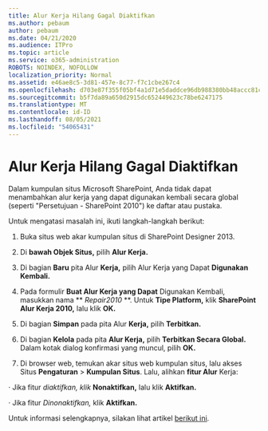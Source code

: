 ```yaml
---
title: Alur Kerja Hilang Gagal Diaktifkan
ms.author: pebaum
author: pebaum
ms.date: 04/21/2020
ms.audience: ITPro
ms.topic: article
ms.service: o365-administration
ROBOTS: NOINDEX, NOFOLLOW
localization_priority: Normal
ms.assetid: e46ae8c5-3d81-457e-8c77-f7c1cbe267c4
ms.openlocfilehash: d703e87f355f05bf4a1d71e5daddce96db988380bb48accc81c95f1ba91fbb2b
ms.sourcegitcommit: b5f7da89a650d2915dc652449623c78be6247175
ms.translationtype: MT
ms.contentlocale: id-ID
ms.lasthandoff: 08/05/2021
ms.locfileid: "54065431"
---
```

# <a name="missing-workflow-failed-to-activate"></a>Alur Kerja Hilang Gagal Diaktifkan

Dalam kumpulan situs Microsoft SharePoint, Anda tidak dapat menambahkan alur kerja yang dapat digunakan kembali secara global (seperti "Persetujuan - SharePoint 2010") ke daftar atau pustaka.
  
Untuk mengatasi masalah ini, ikuti langkah-langkah berikut: 
  
1. Buka situs web akar kumpulan situs di SharePoint Designer 2013.
  
2. Di **bawah Objek Situs,** pilih **Alur Kerja.** 
  
3. Di bagian **Baru** pita Alur **Kerja,** pilih Alur Kerja yang Dapat **Digunakan Kembali.** 
  
4. Pada formulir **Buat Alur Kerja yang Dapat** Digunakan Kembali, masukkan nama ** *Repair2010* **. Untuk **Tipe Platform,** klik **SharePoint Alur Kerja 2010,** lalu klik **OK.** 
  
1. Di bagian **Simpan** pada pita Alur **Kerja,** pilih **Terbitkan.** 
  
2. Di bagian **Kelola** pada pita **Alur Kerja,** pilih **Terbitkan Secara Global.** Dalam kotak dialog konfirmasi yang muncul, pilih **OK.** 
  
3. Di browser web, temukan akar situs web kumpulan situs, lalu akses Situs **Pengaturan** \> **Kumpulan Situs**. Lalu, alihkan **fitur Alur** Kerja: 
  
· Jika fitur *diaktifkan, klik* **Nonaktifkan,** lalu klik **Aktifkan.** 
  
· Jika fitur *Dinonaktifkan,* klik **Aktifkan.** 
  
Untuk informasi selengkapnya, silakan lihat artikel [berikut ini](https://go.microsoft.com/fwlink/?linkid=2047770&amp;clcid=0x409).
  

